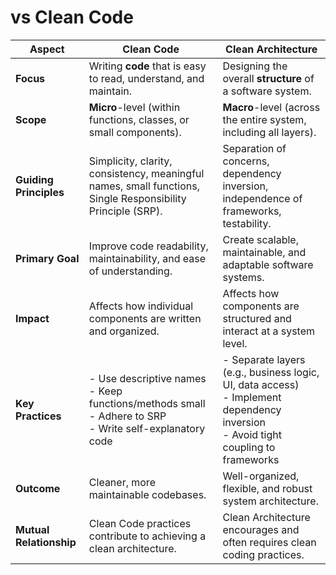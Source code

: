 # vs Clean Code

| **Aspect**              | **Clean Code**                                                                                                      | **Clean Architecture**                                                                                                                    |
| ----------------------- | ------------------------------------------------------------------------------------------------------------------- | ----------------------------------------------------------------------------------------------------------------------------------------- |
| **Focus**               | Writing **code** that is easy to read, understand, and maintain.                                                    | Designing the overall **structure** of a software system.                                                                                 |
| **Scope**               | **Micro**-level (within functions, classes, or small components).                                                   | **Macro**-level (across the entire system, including all layers).                                                                         |
| **Guiding Principles**  | Simplicity, clarity, consistency, meaningful names, small functions, Single Responsibility Principle (SRP).         | Separation of concerns, dependency inversion, independence of frameworks, testability.                                                    |
| **Primary Goal**        | Improve code readability, maintainability, and ease of understanding.                                               | Create scalable, maintainable, and adaptable software systems.                                                                            |
| **Impact**              | Affects how individual components are written and organized.                                                        | Affects how components are structured and interact at a system level.                                                                     |
| **Key Practices**       | - Use descriptive names  <br>- Keep functions/methods small  <br>- Adhere to SRP  <br>- Write self-explanatory code | - Separate layers (e.g., business logic, UI, data access)  <br>- Implement dependency inversion  <br>- Avoid tight coupling to frameworks |
| **Outcome**             | Cleaner, more maintainable codebases.                                                                               | Well-organized, flexible, and robust system architecture.                                                                                 |
| **Mutual Relationship** | Clean Code practices contribute to achieving a clean architecture.                                                  | Clean Architecture encourages and often requires clean coding practices.                                                                  |

